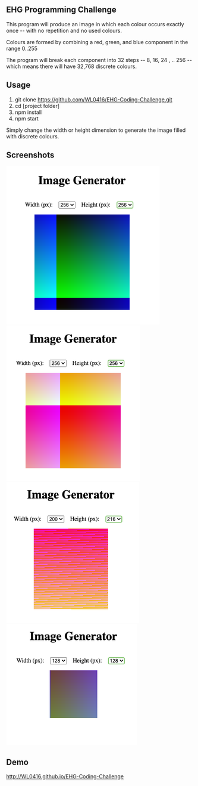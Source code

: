 ## EHG Programming Challenge

This program will produce an image in which each colour occurs exactly once -- with no repetition and no used colours.

Colours are formed by combining a red, green, and blue component in the range 0..255

The program will break each component into 32 steps -- 8, 16, 24 , .. 256 -- which means there will have 32,768 discrete colours.

## Usage

1. git clone https://github.com/WL0416/EHG-Coding-Challenge.git
2. cd [project folder]
3. npm install
4. npm start

Simply change the width or height dimension to generate the image filled with discrete colours.

## Screenshots

![Screenshot One](https://github.com/WL0416/EHG-Coding-Challenge/blob/main/screenshots/ss1.png)
![Screenshot Two](https://github.com/WL0416/EHG-Coding-Challenge/blob/main/screenshots/ss2.png)
![Screenshot Three](https://github.com/WL0416/EHG-Coding-Challenge/blob/main/screenshots/ss3.png)
![Screenshot Four](https://github.com/WL0416/EHG-Coding-Challenge/blob/main/screenshots/ss4.png)

## Demo

http://WL0416.github.io/EHG-Coding-Challenge
